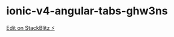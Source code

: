 # ionic-v4-angular-tabs-ghw3ns

[Edit on StackBlitz ⚡️](https://stackblitz.com/edit/ionic-v4-angular-tabs-ghw3ns)
